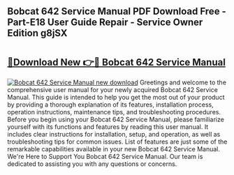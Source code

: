 ## Bobcat 642 Service Manual PDF Download Free - Part-E18 User Guide Repair - Service Owner Edition g8jSX

# <h2><a href="http://bc16202.oget.top/?id=Bobcat+642+Service+Manual">🔗Download New 👉🔴 Bobcat 642 Service Manual</a></h2>

[![Bobcat 642 Service Manual new download](https://i.imgur.com/5g1atiW.png)](http://bc16202.oget.top/?id=Bobcat+642+Service+Manual)
Greetings and welcome to the comprehensive user manual for your newly acquired Bobcat 642 Service Manual. This guide is intended to help you get the most out of your product by providing a thorough explanation of its features, installation process, operation instructions, maintenance tips, and troubleshooting procedures. Before you begin using your Bobcat 642 Service Manual, please familiarize yourself with its functions and features by reading this user manual. It includes clear instructions for installation, setup, and operation, as well as troubleshooting tips for common issues. List of features are just some of the remarkable capabilities available in your new Bobcat 642 Service Manual. We're Here to Support You Bobcat 642 Service Manual. Our team is dedicated to assisting you with any questions or concerns.
